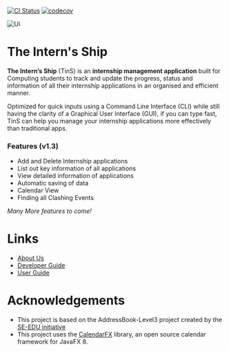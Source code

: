 [![CI Status](https://github.com/AY2223S2-CS2103T-W11-2/tp/workflows/Java%20CI/badge.svg)](https://github.com/AY2223S2-CS2103T-W11-2/tp/actions)
[![codecov](https://codecov.io/gh/AY2223S2-CS2103T-W11-2/tp/branch/master/graph/badge.svg?token=WF8JHZGGK4)](https://codecov.io/gh/AY2223S2-CS2103T-W11-2/tp)

![Ui](docs/images/ug/home_page.png)

# The Intern's Ship

**The Intern’s Ship** (TinS) is an **internship management application** built for Computing students to track and update the progress, status and information of all their internship applications in an organised and efficient manner.

Optimized for quick inputs using a Command Line Interface (CLI) while still having the clarity of a Graphical User Interface (GUI), if you can type fast, TinS can help you manage your internship applications more effectively than traditional apps.

### Features (v1.3)
* Add and Delete Internship applications
* List out key information of all applications
* View detailed information of applications
* Automatic saving of data
* Calendar View
* Finding all Clashing Events

*Many More features to come!*

# Links

- [About Us](https://github.com/AY2223S2-CS2103T-W11-2/tp/blob/master/docs/AboutUs.md)
- [Developer Guide](https://github.com/AY2223S2-CS2103T-W11-2/tp/blob/master/docs/DeveloperGuide.md)
- [User Guide](https://github.com/AY2223S2-CS2103T-W11-2/tp/blob/master/docs/UserGuide.md)

# Acknowledgements

- This project is based on the AddressBook-Level3 project created by the [SE-EDU initiative](https://se-education.org)
- This project uses the [CalendarFX](https://github.com/dlsc-software-consulting-gmbh/CalendarFX) library, an open source calendar framework for JavaFX 8. 


